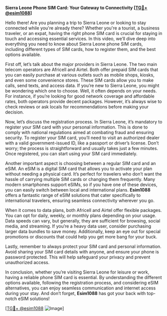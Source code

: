 **Sierra Leone Phone SIM Card: Your Gateway to Connectivity [[TG💪+ @esim1088](https://t.me/s/esim1088)]**

Hello there! Are you planning a trip to Sierra Leone or looking to stay connected while you're already there? Whether you're a tourist, a business traveler, or an expat, having the right phone SIM card is crucial for staying in touch and accessing essential services. In this video, we’ll dive deep into everything you need to know about Sierra Leone phone SIM cards, including different types of SIM cards, how to register them, and the best options available.

First off, let’s talk about the major providers in Sierra Leone. The two main telecom operators are Africell and Airtel. Both offer prepaid SIM cards that you can easily purchase at various outlets such as mobile shops, kiosks, and even some convenience stores. These SIM cards allow you to make calls, send texts, and access data. If you’re new to Sierra Leone, you might be wondering which one to choose. Well, it often depends on your needs. For instance, if you’re looking for good network coverage and affordable rates, both operators provide decent packages. However, it’s always wise to check reviews or ask locals for recommendations before making your decision.

Now, let’s discuss the registration process. In Sierra Leone, it’s mandatory to register your SIM card with your personal information. This is done to comply with national regulations aimed at combating fraud and ensuring security. To register your SIM card, you’ll need to visit an authorized dealer with a valid government-issued ID, like a passport or driver’s license. Don’t worry; the process is straightforward and usually takes just a few minutes. Once registered, you can start using your SIM card immediately.

Another important aspect is choosing between a regular SIM card and an eSIM. An eSIM is a digital SIM card that allows you to activate your plan without needing a physical card. It’s perfect for travelers who don’t want the hassle of carrying multiple SIM cards or changing them frequently. Many modern smartphones support eSIMs, so if you have one of these devices, you can easily switch between local and international plans. **Esim1088** offers a fantastic range of eSIM solutions that cater specifically to international travelers, ensuring seamless connectivity wherever you go.

When it comes to data plans, both Africell and Airtel offer flexible packages. You can opt for daily, weekly, or monthly plans depending on your usage. Data speeds can vary, but generally, they are sufficient for browsing, social media, and streaming. If you’re a heavy data user, consider purchasing larger data bundles to save money. Additionally, keep an eye out for special promotions or discounts that could help you get more bang for your buck.

Lastly, remember to always protect your SIM card and personal information. Avoid sharing your SIM card details with anyone, and ensure your phone is password protected. This will help safeguard your privacy and prevent unauthorized access.

In conclusion, whether you’re visiting Sierra Leone for leisure or work, having a reliable phone SIM card is essential. By understanding the different options available, following the registration process, and considering eSIM alternatives, you can enjoy seamless communication and internet access during your stay. And don’t forget, **Esim1088** has got your back with top-notch eSIM solutions!

[[TG💪+ @esim1088](https://t.me/s/esim1088) ![Image](https://i.postimg.cc/Y0z9fWf4/image.png)]